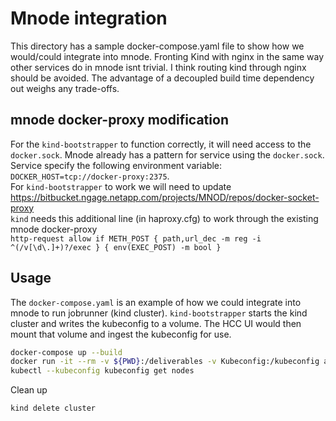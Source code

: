 # Mnode integration

This directory has a sample docker-compose.yaml file to show how we would/could integrate into mnode. Fronting Kind with nginx in the same way other services do in mnode isnt trivial. I think routing kind through nginx should be avoided. The advantage of a decoupled build time dependency out weighs any trade-offs.  

## mnode docker-proxy modification

For the `kind-bootstrapper` to function correctly, it will need access to the `docker.sock`. Mnode already has a pattern for service using the `docker.sock`. Service specify the following environment variable: `DOCKER_HOST=tcp://docker-proxy:2375`.  
For `kind-bootstrapper` to work we will need to update https://bitbucket.ngage.netapp.com/projects/MNOD/repos/docker-socket-proxy  
`kind` needs this additional line (in haproxy.cfg) to work through the existing mnode docker-proxy  
`http-request allow if METH_POST { path,url_dec -m reg -i ^(/v[\d\.]+)?/exec } { env(EXEC_POST) -m bool }`

## Usage
The `docker-compose.yaml` is an example of how we could integrate into mnode to run jobrunner (kind cluster). `kind-bootstrapper` starts the kind cluster and writes the kubeconfig to a volume. The HCC UI would then mount that volume and ingest the kubeconfig for use.
```bash
docker-compose up --build
docker run -it --rm -v ${PWD}:/deliverables -v Kubeconfig:/kubeconfig alpine:3.12.0 sh -c "cp /kubeconfig/kubeconfig /deliverables/kubeconfig"
kubectl --kubeconfig kubeconfig get nodes
```

Clean up
```bash
kind delete cluster
```